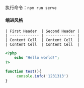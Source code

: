 ## 

执行命令：`npm run serve`

#### 缩进风格

    | First Header  | Second Header |
    | ------------- | ------------- |
    | Content Cell  | Content Cell  |
    | Content Cell  | Content Cell  |
```php
<?php
    echo "Hello world!";
?>
```
```javascript
function test(){
     console.info('1231313')
}
```

